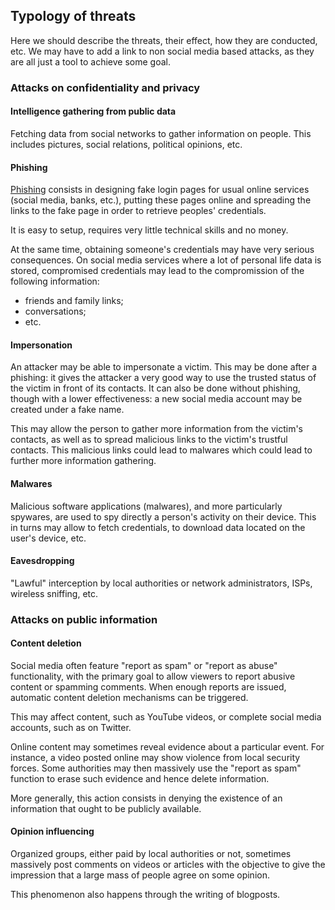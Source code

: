 ## Typology of threats
Here we should describe the threats, their effect, how they are conducted, etc. We may have to add a link to non social media based attacks, as they are all just a tool to achieve some goal.

### Attacks on confidentiality and privacy

#### Intelligence gathering from public data
Fetching data from social networks to gather information on people. This includes pictures, social relations, political opinions, etc.

#### Phishing
[Phishing](https://en.wikipedia.org/wiki/Phishing) consists in designing fake login pages for usual online services (social media, banks, etc.), putting these pages online and spreading the links to the fake page in order to retrieve peoples' credentials.

It is easy to setup, requires very little technical skills and no money.

At the same time, obtaining someone's credentials may have very serious consequences. On social media services where a lot of personal life data is stored, compromised credentials may lead to the compromission of the following information:

- friends and family links;
- conversations;
- etc.

#### Impersonation
An attacker may be able to impersonate a victim. This may be done after a phishing: it gives the attacker a very good way to use the trusted status of the victim in front of its contacts. It can also be done without phishing, though with a lower effectiveness: a new social media account may be created under a fake name.

This may allow the person to gather more information from the victim's contacts, as well as to spread malicious links to the victim's trustful contacts. This malicious links could lead to malwares which could lead to further more information gathering.

#### Malwares
Malicious software applications (malwares), and more particularly spywares, are used to spy directly a person's activity on their device. This in turns may allow to fetch credentials, to download data located on the user's device, etc.

#### Eavesdropping
"Lawful" interception by local authorities or network administrators, ISPs, wireless sniffing, etc.

### Attacks on public information
#### Content deletion
Social media often feature "report as spam" or "report as abuse" functionality, with the primary goal to allow viewers to report abusive content or spamming comments. When enough reports are issued, automatic content deletion mechanisms can be triggered.

This may affect content, such as YouTube videos, or complete social media accounts, such as on Twitter.

Online content may sometimes reveal evidence about a particular event. For instance, a video posted online may show violence from local security forces. Some authorities may then massively use the "report as spam" function to erase such evidence and hence delete information.

More generally, this action consists in denying the existence of an information that ought to be publicly available.

#### Opinion influencing
Organized groups, either paid by local authorities or not, sometimes massively post comments on videos or articles with the objective to give the impression that a large mass of people agree on some opinion.

This phenomenon also happens through the writing of blogposts.

